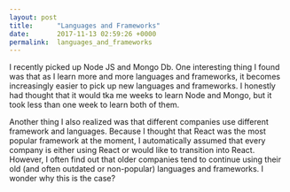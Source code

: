 ```yaml
---
layout: post
title:      "Languages and Frameworks"
date:       2017-11-13 02:59:26 +0000
permalink:  languages_and_frameworks
---
```


I recently picked up Node JS and Mongo Db.  One interesting thing I found was that as I learn more and more languages and frameworks, it becomes increasingly easier to pick up new languages and frameworks.  I honestly had thought that it would tka me weeks to learn Node and Mongo, but it took less than one week to learn both of them.  

Another thing I also realized was that different companies use different framework and languages.  Because I thought that React was the most popular framework at the moment, I automatically assumed that every company is either using React or would like to transition into React.  However, I often find out that older companies tend to continue using their old (and often outdated or non-popular) languages and frameworks.  I wonder why this is the case?


